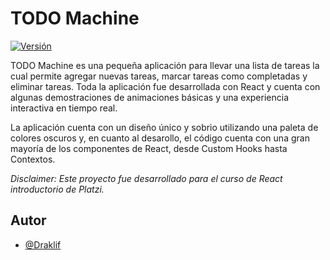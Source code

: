 # TODO Machine

[![Versión](https://img.shields.io/badge/release-v1.0.0-blue)]()

TODO Machine es una pequeña aplicación para llevar una lista de tareas la cual permite agregar nuevas tareas, marcar tareas como completadas y eliminar tareas. Toda la aplicación fue desarrollada con React y cuenta con algunas demostraciones de animaciones básicas y una experiencia interactiva en tiempo real.

La aplicación cuenta con un diseño único y sobrio utilizando una paleta de colores oscuros y, en cuanto al desarollo, el código cuenta con una gran mayoría de los componentes de React, desde Custom Hooks hasta Contextos.

*Disclaimer: Este proyecto fue desarrollado para el curso de React introductorio de Platzi.*

## Autor

- [@Draklif](https://www.github.com/draklif)
